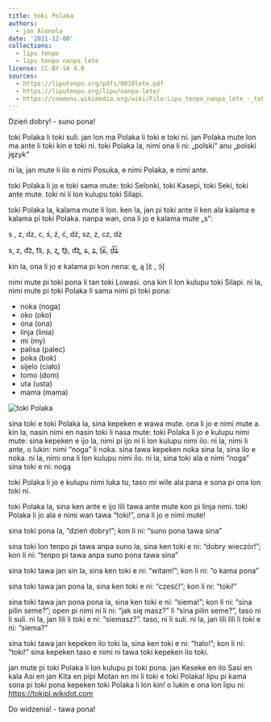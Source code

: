 ```yaml
---
title: toki Polaka
authors:
  - jan Alonola
date: '2021-12-08'
collections:
  - lipu tenpo
  - lipu tenpo nanpa lete
license: CC-BY-SA 4.0
sources:
  - https://liputenpo.org/pdfs/0010lete.pdf
  - https://liputenpo.org/lipu/nanpa-lete/
  - https://commons.wikimedia.org/wiki/File:Lipu_tenpo_nanpa_lete_-_toki_Polaka.png
---
```


Dzień dobry! - suno pona!

toki Polaka li toki suli. jan lon ma Polaka li toki e toki ni. jan Polaka mute lon ma ante li toki kin e toki ni. toki Polaka la, nimi ona li ni: „polski“ anu „polski język“

ni la, jan mute li ilo e nimi Posuka, e nimi Polaka, e nimi ante.

toki Polaka li jo e toki sama mute: toki Selonki, toki Kasepi, toki Seki, toki ante mute. toki ni li lon kulupu toki Silapi.

toki Polaka la, kalama mute li lon. ken la, jan pi toki ante li ken ala kalama e kalama pi toki Polaka. nanpa wan, ona li jo e kalama mute „s“:

s , z, dz, c, ś, ź, ć, dź, sz, ż, cz, dż

s, z, d͡z, t͡s, ʂ, ʐ, t͡ʂ, d͡ʐ, ɕ, ʑ, t̠͡ɕ, d̠͡ʑ

kin la, ona li jo e kalama pi kon nena: ę, ą [ɛ̃ , ɔ̃]

nimi mute pi toki pona li tan toki Lowasi. ona kin li lon kulupu toki Silapi. ni la, nimi mute pi toki Polaka li sama nimi pi toki pona:

- noka (noga)
- oko (oko)
- ona (ona)
- linja (linia)
- mi (my)
- palisa (palec)
- poka (bok)
- sijelo (ciało)
- tomo (dom)
- uta (usta)
- mama (mama)

![toki Polaka](https://upload.wikimedia.org/wikipedia/commons/8/8c/Lipu_tenpo_nanpa_lete_-_toki_Polaka.png)

sina toki e toki Polaka la, sina kepeken e wawa mute. ona li jo e nimi mute a. kin la, nasin nimi en nasin toki li nasa mute: toki Polaka li jo e kulupu nimi mute: sina kepeken e ijo la, nimi pi ijo ni li lon kulupu nimi ilo. ni la, nimi li ante, o lukin: nimi “noga” li noka. sina tawa kepeken noka sina la, sina ilo e noka. ni la, nimi ona li lon kulupu nimi ilo. ni la, sina toki ala e nimi “noga” sina toki e ni: nogą

toki Polaka li jo e kulupu nimi luka tu, taso mi wile ala pana e sona pi ona lon toki ni.

toki Polaka la, sina ken ante e ijo lili tawa ante mute kon pi linja nimi. toki Polaka li jo ala e nimi wan tawa “toki!”, ona li jo e nimi mute!

sina toki pona la, “dzień dobry!”; kon li ni: “suno pona tawa sina”

sina toki lon tenpo pi tawa anpa suno la, sina ken toki e ni: “dobry wieczór!”; kon li ni: “tenpo pi tawa anpa suno pona tawa sina”

sina toki tawa jan sin la, sina ken toki e ni: “witam!”; kon li ni: “o kama pona”

sina toki tawa jan pona la, sina ken toki e ni: “cześć!”; kon li ni: “toki!”

sina toki tawa jan pona pona la, sina ken toki e ni: “siema!”; kon li ni: “sina pilin seme?”; open pi nimi ni li ni: “jak się masz?” li “sina pilin seme?”, taso ni li suli. ni la, jan lili li toki e ni: “siemasz?”. taso, ni li suli. ni la, jan lili lili li toki e ni: “siema?”

sina toki tawa jan kepeken ilo toki la, sina ken toki e ni: “halo!”; kon li ni: “toki!” sina kepeken taso e nimi ni tawa toki kepeken ilo toki.

jan mute pi toki Polaka li lon kulupu pi toki pona. jan Keseke en ilo Sasi en kala Asi en jan Kita en pipi Motan en mi li toki e toki Polaka! lipu pi kama sona pi toki pona kepeken toki Polaka li lon kin! o lukin e ona lon lipu ni: https://tokipl.wikidot.com

Do widzenia! - tawa pona!